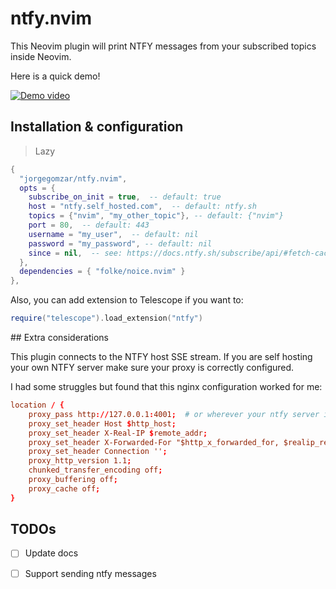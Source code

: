 # ntfy.nvim

This Neovim plugin will print NTFY messages from your subscribed topics inside Neovim.

Here is a quick demo!

[![Demo video](https://img.youtube.com/vi/93O0_d8-qLw/0.jpg)](https://www.youtube.com/watch?v=93O0_d8-qLw)

## Installation & configuration

> Lazy
  ```lua
  {
    "jorgegomzar/ntfy.nvim",
    opts = {
      subscribe_on_init = true,  -- default: true
      host = "ntfy.self_hosted.com",  -- default: ntfy.sh
      topics = {"nvim", "my_other_topic"}, -- default: {"nvim"} 
      port = 80,  -- default: 443
      username = "my_user",  -- default: nil
      password = "my_password", -- default: nil
      since = nil,  -- see: https://docs.ntfy.sh/subscribe/api/#fetch-cached-messages
    },
    dependencies = { "folke/noice.nvim" }
  },
  ```

Also, you can add extension to Telescope if you want to:

```lua
require("telescope").load_extension("ntfy")
```

## Extra considerations

This plugin connects to the NTFY host SSE stream. If you are self hosting your own NTFY server make sure your proxy is correctly configured.

I had some struggles but found that this nginx configuration worked for me:

```conf
location / {
    proxy_pass http://127.0.0.1:4001;  # or wherever your ntfy server is running
    proxy_set_header Host $http_host;
    proxy_set_header X-Real-IP $remote_addr;
    proxy_set_header X-Forwarded-For "$http_x_forwarded_for, $realip_remote_addr";
    proxy_set_header Connection '';
    proxy_http_version 1.1;
    chunked_transfer_encoding off;
    proxy_buffering off;
    proxy_cache off;
}
```

## TODOs

- [ ] Update docs
- [ ] Support sending ntfy messages

